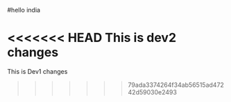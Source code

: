 #hello india

<<<<<<< HEAD
This is dev2 changes 
=======

This is Dev1 changes
>>>>>>> 79ada3374264f34ab56515ad47242d59030e2493
